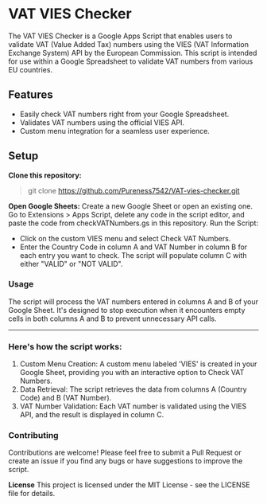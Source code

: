 # VAT VIES Checker
The VAT VIES Checker is a Google Apps Script that enables users to validate VAT (Value Added Tax) numbers using the VIES (VAT Information Exchange System) API by the European Commission. 
This script is intended for use within a Google Spreadsheet to validate VAT numbers from various EU countries.

## Features
- Easily check VAT numbers right from your Google Spreadsheet.
- Validates VAT numbers using the official VIES API.
- Custom menu integration for a seamless user experience.


## Setup
**Clone this repository:**

> git clone https://github.com/Pureness7542/VAT-vies-checker.git


**Open Google Sheets:**
Create a new Google Sheet or open an existing one.
Go to Extensions > Apps Script, delete any code in the script editor, and paste the code from checkVATNumbers.gs in this repository.
Run the Script:

- Click on the custom VIES menu and select Check VAT Numbers.
- Enter the Country Code in column A and VAT Number in column B for each entry you want to check. The script will populate column C with either "VALID" or "NOT VALID".

### Usage
The script will process the VAT numbers entered in columns A and B of your Google Sheet. It's designed to stop execution when it encounters empty cells in both columns A and B to prevent unnecessary API calls.

---

### Here's how the script works:

1. Custom Menu Creation: A custom menu labeled 'VIES' is created in your Google Sheet, providing you with an interactive option to Check VAT Numbers.
2. Data Retrieval: The script retrieves the data from columns A (Country Code) and B (VAT Number).
3. VAT Number Validation: Each VAT number is validated using the VIES API, and the result is displayed in column C.


### Contributing
Contributions are welcome! Please feel free to submit a Pull Request or create an issue if you find any bugs or have suggestions to improve the script.


**License**
This project is licensed under the MIT License - see the LICENSE file for details.
